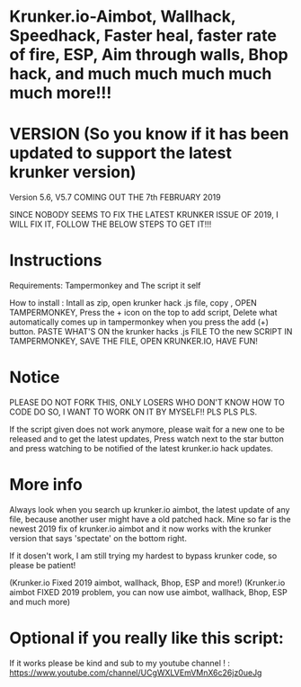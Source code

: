 # Krunker.io-Aimbot, Wallhack, Speedhack, Faster heal, faster rate of fire, ESP, Aim through walls, Bhop hack, and much much much much much more!!!

# VERSION  (So you know if it has been updated to support the latest krunker version)
Version 5.6, V5.7 COMING OUT THE 7th FEBRUARY 2019

SINCE NOBODY SEEMS TO FIX THE LATEST KRUNKER ISSUE OF 2019, I WILL FIX IT, FOLLOW THE BELOW STEPS TO GET IT!!!

# Instructions

Requirements: Tampermonkey and The script it self

How to install : Intall as zip, open krunker hack .js file, copy , OPEN TAMPERMONKEY, Press the + icon on the top to add script, Delete what automatically comes up in tampermonkey when you press the add (+) button. PASTE WHAT'S ON the krunker hacks .js FILE TO the new SCRIPT IN TAMPERMONKEY, SAVE THE FILE, OPEN KRUNKER.IO, HAVE FUN!

# Notice
PLEASE DO NOT FORK THIS, ONLY LOSERS WHO DON'T KNOW HOW TO CODE DO SO, I WANT TO WORK ON IT BY MYSELF!! PLS PLS PLS.

If the script given does not work anymore, please wait for a new one to be released and to get the latest updates, Press watch next to the star button and press watching to be notified of the latest krunker.io hack updates.

# More info

Always look when you search up krunker.io aimbot, the latest update of any file, because another user might have a old patched hack. Mine so far is the newest 2019 fix of krunker.io aimbot and it now works with the krunker version that says 'spectate' on the bottom right.

If it dosen't work, I am still trying my hardest to bypass krunker code, so please be patient!

(Krunker.io Fixed 2019 aimbot, wallhack, Bhop, ESP and more!)
(Krunker.io aimbot FIXED 2019 problem, you can now use aimbot, wallhack, Bhop, ESP and much more)

# Optional if you really like this script:

If it works please be kind and sub to my youtube channel ! : https://www.youtube.com/channel/UCgWXLVEmVMnX6c26jz0ueJg

#
